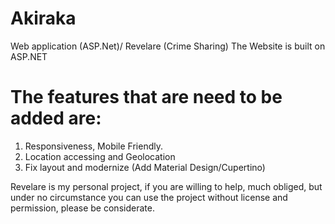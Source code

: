 # Akiraka
Web application (ASP.Net)/ Revelare (Crime Sharing)
The Website is built on ASP.NET
# The features that are need to be added are:
1) Responsiveness, Mobile Friendly.
2) Location accessing and Geolocation 
3) Fix layout and modernize (Add Material Design/Cupertino)

Revelare is my personal project, if you are willing to help, much obliged, but under no circumstance you can use the project without license and permission, please be considerate.
